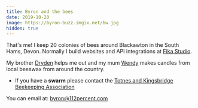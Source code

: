 ```yaml
---
title: Byron and the bees
date: 2019-10-20
image: https://byron-buzz.imgix.net/bw.jpg
hidden: true
---
```


That's me! I keep 20 colonies of bees around Blackawton in the South Hams, Devon.
Normally I build websites and API integrations at [Fika Studio](https://fika.studio). 
<!-- I also run [Apisdex](https://apisdex.io) which helps beekeepers become better beekeepers.-->

My brother [Dryden](https://www.drydenwilliams.co.uk) helps me out and my mum [Wendy](https://www.etsy.com/uk/shop/WendysCandles)
makes candles from local beeswax from around the country.

- If you have a **swarm** please contact the [Totnes and Kingsbridge Beekeeping Association](https://beekeepingsouthdevon.uk/swarms)

You can email at: [byron@112percent.com](mailto:byron@112percent.com)